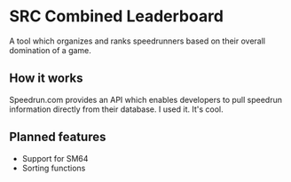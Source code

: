 # SRC Combined Leaderboard
A tool which organizes and ranks speedrunners based on their overall domination of a game.

## How it works
Speedrun.com provides an API which enables developers to pull speedrun information directly from their database. I used it. It's cool.

## Planned features
- Support for SM64
- Sorting functions